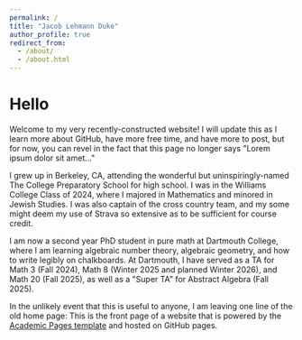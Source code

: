 ```yaml
---
permalink: /
title: "Jacob Lehmann Duke"
author_profile: true
redirect_from: 
  - /about/
  - /about.html
---
```

# Hello
Welcome to my very recently-constructed website! I will update this as I learn more about GitHub, have more free time, and have more to post, but for now, you can revel in the fact that this page no longer says "Lorem ipsum dolor sit amet..."

I grew up in Berkeley, CA, attending the wonderful but uninspiringly-named The College Preparatory School for high school. I was in the Williams College Class of 2024, where I majored in Mathematics and minored in Jewish Studies. I was also captain of the cross country team, and my some might deem my use of Strava so extensive as to be sufficient for course credit.

I am now a second year PhD student in pure math at Dartmouth College, where I am learning algebraic number theory, algebraic geometry, and how to write legibly on chalkboards. At Dartmouth, I have served as a TA for Math 3 (Fall 2024), Math 8 (Winter 2025 and planned Winter 2026), and Math 20 (Fall 2025), as well as a "Super TA" for Abstract Algebra (Fall 2025).


In the unlikely event that this is useful to anyone, I am leaving one line of the old home page:
This is the front page of a website that is powered by the [Academic Pages template](https://github.com/academicpages/academicpages.github.io) and hosted on GitHub pages.

